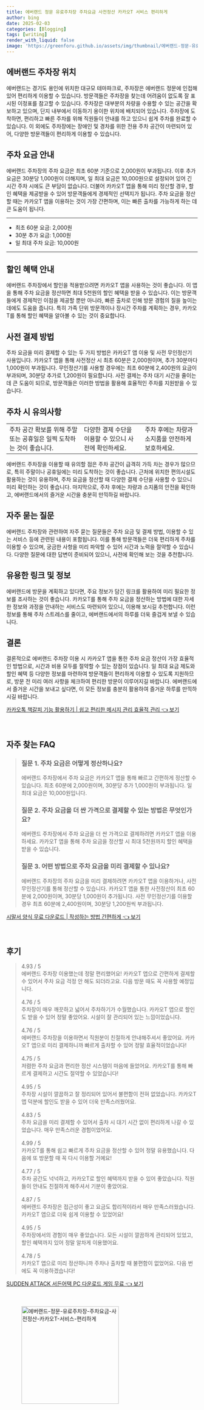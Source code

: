 ```yaml
---
title: 에버랜드 정문 유료주차장 주차요금 사전정산 카카오T 서비스 편리하게
author: bing
date: 2025-02-03
categories: [Blogging]
tags: [writing]
render_with_liquid: false
image: 'https://greenforu.github.io/assets/img/thumbnail/에버랜드-정문-유료주차장-주차요금-사전정산-카카오T-서비스-편리하게.webp'
---
```



<h2 id='에버랜드 주차장 위치'>에버랜드 주차장 위치</h2>

<p>에버랜드는 경기도 용인에 위치한 대규모 테마파크로, 주차장은 에버랜드 정문에 인접해 있어 편리하게 이용할 수 있습니다. 방문객들은 주차장을 찾는데 어려움이 없도록 잘 표시된 이정표를 참고할 수 있습니다. 주차장은 대부분의 차량을 수용할 수 있는 공간을 확보하고 있으며, 단지 내부에서 이동하기 용이한 위치에 배치되어 있습니다. 주차장에 도착하면, 편리하고 빠른 주차를 위해 직원들이 안내를 하고 있으니 쉽게 주차를 완료할 수 있습니다. 이 외에도 주차장에는 장애인 및 경차를 위한 전용 주차 공간이 마련되어 있어, 다양한 방문객들이 편리하게 이용할 수 있습니다.</p>

<h2 id='주차 요금 안내'>주차 요금 안내</h2>

<p>에버랜드 주차장의 주차 요금은 최초 60분 기준으로 2,000원이 부과됩니다. 이후 추가 요금은 30분당 1,000원이 더해지며, 일 최대 요금은 10,000원으로 설정되어 있어 긴 시간 주차 시에도 큰 부담이 없습니다. 더불어 카카오T 앱을 통해 미리 정산할 경우, 할인 혜택을 제공받을 수 있어 방문객들에게 경제적인 선택지가 됩니다. 주차 요금을 정산할 때는 카카오T 앱을 이용하는 것이 가장 간편하며, 이는 빠른 출차를 가능하게 하는 데 큰 도움이 됩니다.</p>

<hr />

<ul>
    <li>최초 60분 요금: 2,000원</li>
    <li>30분 추가 요금: 1,000원</li>
    <li>일 최대 주차 요금: 10,000원</li>
</ul>

<hr />

<h2 id='할인 혜택 안내'>할인 혜택 안내</h2>

<p>에버랜드 주차장에서 할인을 적용받으려면 카카오T 앱을 사용하는 것이 좋습니다. 이 앱을 통해 주차 요금을 정산하면 최대 5천원의 할인 혜택을 받을 수 있습니다. 이는 방문객들에게 경제적인 이점을 제공할 뿐만 아니라, 빠른 출차로 인해 방문 경험의 질을 높이는 데에도 도움을 줍니다. 특히 가족 단위 방문객이나 장시간 주차를 계획하는 경우, 카카오T를 통해 할인 혜택을 알아볼 수 있는 것이 중요합니다.</p>

<h2 id='사전 결제 방법'>사전 결제 방법</h2>

<p>주차 요금을 미리 결제할 수 있는 두 가지 방법은 카카오T 앱 이용 및 사전 무인정산기 사용입니다. 카카오T 앱을 통해 사전정산 시 최초 60분은 2,000원이며, 추가 30분마다 1,000원이 부과됩니다. 무인정산기를 사용할 경우에는 최초 60분에 2,400원의 요금이 부과되며, 30분당 추가로 1,200원이 필요합니다. 사전 결제는 주차 대기 시간을 줄이는 데 큰 도움이 되므로, 방문객들은 이러한 방법을 활용해 효율적인 주차를 지원받을 수 있습니다.</p>

<h2 id='주차 시 유의사항'>주차 시 유의사항</h2>

<table>
    <tr>
        <td>주차 공간 확보를 위해 주말 또는 공휴일은 일찍 도착하는 것이 좋습니다.</td>
        <td>다양한 결제 수단을 이용할 수 있으니 사전에 확인하세요.</td>
        <td>주차 후에는 차량과 소지품을 안전하게 보호하세요.</td>
    </tr>
</table>

<p>에버랜드 주차장을 이용할 때 유의할 점은 주차 공간이 급격히 가득 차는 경우가 많으므로, 특히 주말이나 공휴일에는 미리 도착하는 것이 좋습니다. 근처에 위치한 편의시설도 활용하는 것이 유용하며, 주차 요금을 정산할 때 다양한 결제 수단을 사용할 수 있으니 미리 확인하는 것이 좋습니다. 마지막으로, 주차 후에는 차량과 소지품의 안전을 확인하고, 에버랜드에서의 즐거운 시간을 충분히 만끽하길 바랍니다.</p>

<h2 id='자주 묻는 질문'>자주 묻는 질문</h2>

<p>에버랜드 주차장와 관련하여 자주 묻는 질문들은 주차 요금 및 결제 방법, 이용할 수 있는 서비스 등에 관련된 내용이 포함됩니다. 이를 통해 방문객들은 더욱 편리하게 주차를 이용할 수 있으며, 궁금한 사항을 미리 파악할 수 있어 시간과 노력을 절약할 수 있습니다. 다양한 질문에 대한 답변이 준비되어 있으니, 사전에 확인해 보는 것을 추천합니다.</p>

<h2 id='유용한 링크 및 정보'>유용한 링크 및 정보</h2>

<p>에버랜드에 방문을 계획하고 있다면, 주요 정보가 담긴 링크를 활용하여 미리 필요한 정보를 조사하는 것이 좋습니다. 카카오T를 통해 주차 요금을 정산하는 방법에 대한 자세한 정보와 과정을 안내하는 서비스도 마련되어 있으니, 이용해 보시길 추천합니다. 이런 정보를 통해 주차 스트레스를 줄이고, 에버랜드에서의 하루를 더욱 즐겁게 보낼 수 있습니다.</p>

<h2 id='결론'>결론</h2>

<p>결론적으로 에버랜드 주차장 이용 시 카카오T 앱을 통한 주차 요금 정산이 가장 효율적인 방법으로, 시간과 비용 모두를 절약할 수 있는 장점이 있습니다. 일 최대 요금 제도와 할인 혜택 등 다양한 정보를 마련하여 방문객들이 편리하게 이용할 수 있도록 지원하므로, 방문 전 미리 여러 사항을 체크하여 편리한 방문이 이루어지길 바랍니다. 에버랜드에서 즐거운 시간을 보내고 싶다면, 이 모든 정보를 충분히 활용하여 즐거운 하루를 만끽하시길 바랍니다.</p>


<p><a class="click-button" title="카카오톡 책갈피 기능 활용하기 | 쉽고 편리한 메시지 관리 효율적 관리" href="https://greenforu.github.io/posts/%EC%B9%B4%EC%B9%B4%EC%98%A4%ED%86%A1-%EC%B1%85%EA%B0%88%ED%94%BC-%EA%B8%B0%EB%8A%A5-%ED%99%9C%EC%9A%A9%ED%95%98%EA%B8%B0-%EC%89%BD%EA%B3%A0-%ED%8E%B8%EB%A6%AC%ED%95%9C-%EB%A9%94%EC%8B%9C%EC%A7%80-%EA%B4%80%EB%A6%AC-%ED%9A%A8%EC%9C%A8%EC%A0%81-%EA%B4%80%EB%A6%AC/" rel="dofollow">카카오톡 책갈피 기능 활용하기 | 쉽고 편리한 메시지 관리 효율적 관리 👈 보기</a></p><br>
<h2 id='자주_찾는_FAQ'>자주 찾는 FAQ</h2>
<div itemscope="" itemtype="https://schema.org/FAQPage"> 
<blockquote> 
<div itemscope="" itemprop="mainEntity" itemtype="https://schema.org/Question"> 
<h3 itemprop="name">질문 1. 주차 요금은 어떻게 정산하나요?</h3> 
<div itemscope="" itemprop="acceptedAnswer" itemtype="https://schema.org/Answer"> 
<span itemprop="text"> 
<p>에버랜드 주차장에서 주차 요금은 카카오T 앱을 통해 빠르고 간편하게 정산할 수 있습니다. 최초 60분에 2,000원이며, 30분당 추가 1,000원이 부과됩니다. 일 최대 요금은 10,000원입니다.</p> 
</span> 
</div> 
</div> 
<div itemscope="" itemprop="mainEntity" itemtype="https://schema.org/Question"> 
<h3 itemprop="name">질문 2. 주차 요금을 더 싼 가격으로 결제할 수 있는 방법은 무엇인가요?</h3> 
<div itemscope="" itemprop="acceptedAnswer" itemtype="https://schema.org/Answer"> 
<span itemprop="text"> 
<p>에버랜드 주차장에서 주차 요금을 더 싼 가격으로 결제하려면 카카오T 앱을 이용하세요. 카카오T 앱을 통해 주차 요금을 정산할 시 최대 5천원까지 할인 혜택을 받을 수 있습니다.</p> 
</span> 
</div> 
</div> 
<div itemscope="" itemprop="mainEntity" itemtype="https://schema.org/Question"> 
<h3 itemprop="name">질문 3. 어떤 방법으로 주차 요금을 미리 결제할 수 있나요?</h3> 
<div itemscope="" itemprop="acceptedAnswer" itemtype="https://schema.org/Answer"> 
<span itemprop="text"> 
<p>에버랜드 주차장의 주차 요금을 미리 결제하려면 카카오T 앱을 이용하거나, 사전 무인정산기를 통해 정산할 수 있습니다. 카카오T 앱을 통한 사전정산이 최초 60분에 2,000원이며, 30분당 1,000원이 추가됩니다. 사전 무인정산기를 이용할 경우 최초 60분에 2,400원이며, 30분당 1,200원씩 부과됩니다.</p> 
</span> 
</div> 
</div> 
</blockquote> 
</div>
<p><a class="click-button" title="시말서 양식 무료 다운로드 | 작성하는 방법 간편하게" href="https://greenforu.github.io/posts/%EC%8B%9C%EB%A7%90%EC%84%9C-%EC%96%91%EC%8B%9D-%EB%AC%B4%EB%A3%8C-%EB%8B%A4%EC%9A%B4%EB%A1%9C%EB%93%9C-%EC%9E%91%EC%84%B1%ED%95%98%EB%8A%94-%EB%B0%A9%EB%B2%95-%EA%B0%84%ED%8E%B8%ED%95%98%EA%B2%8C/" rel="dofollow">시말서 양식 무료 다운로드 | 작성하는 방법 간편하게 👈 보기</a></p><br>
<h2 id='후기'>후기</h2>
<div itemscope itemtype="https://schema.org/Product">
  <blockquote>
  <div itemprop="review" itemscope itemtype="https://schema.org/Review">
      <div itemprop="reviewRating" itemscope itemtype="https://schema.org/Rating"> <span itemprop="ratingValue">4.93</span> / <span itemprop="bestRating">5</span> </div>
      <span itemprop="reviewBody">에버랜드 주차장 이용했는데 정말 편리했어요! 카카오T 앱으로 간편하게 결제할 수 있어서 주차 요금 걱정 안 해도 되더라고요. 다음 방문 때도 꼭 사용할 예정입니다.</span>
  </div>
  <br>
  <div itemprop="review" itemscope itemtype="https://schema.org/Review">
      <div itemprop="reviewRating" itemscope itemtype="https://schema.org/Rating"> <span itemprop="ratingValue">4.76</span> / <span itemprop="bestRating">5</span> </div>
      <span itemprop="reviewBody">주차장이 매우 깨끗하고 넓어서 주차하기가 수월했습니다. 카카오T 앱으로 할인도 받을 수 있어 정말 좋았어요. 시설이 잘 관리되어 있는 느낌이었습니다.</span>
  </div>
  <br>
  <div itemprop="review" itemscope itemtype="https://schema.org/Review">
      <div itemprop="reviewRating" itemscope itemtype="https://schema.org/Rating"> <span itemprop="ratingValue">4.76</span> / <span itemprop="bestRating">5</span> </div>
      <span itemprop="reviewBody">에버랜드 주차장을 이용하면서 직원분이 친절하게 안내해주셔서 좋았어요. 카카오T 앱으로 미리 결제하니까 빠르게 출차할 수 있어 정말 효율적이었습니다!</span>
  </div>
  <br>
  <div itemprop="review" itemscope itemtype="https://schema.org/Review">
      <div itemprop="reviewRating" itemscope itemtype="https://schema.org/Rating"> <span itemprop="ratingValue">4.75</span> / <span itemprop="bestRating">5</span> </div>
      <span itemprop="reviewBody">저렴한 주차 요금과 편리한 정산 시스템이 마음에 들었어요. 카카오T를 통해 빠르게 결제하고 시간도 절약할 수 있었습니다!</span>
  </div>
  <br>
  <div itemprop="review" itemscope itemtype="https://schema.org/Review">
      <div itemprop="reviewRating" itemscope itemtype="https://schema.org/Rating"> <span itemprop="ratingValue">4.95</span> / <span itemprop="bestRating">5</span> </div>
      <span itemprop="reviewBody">주차장 시설이 깔끔하고 잘 정리되어 있어서 불편함이 전혀 없었습니다. 카카오T 앱 덕분에 할인도 받을 수 있어 더욱 만족스러웠어요.</span>
  </div>
  <br>
  <div itemprop="review" itemscope itemtype="https://schema.org/Review">
      <div itemprop="reviewRating" itemscope itemtype="https://schema.org/Rating"> <span itemprop="ratingValue">4.83</span> / <span itemprop="bestRating">5</span> </div>
      <span itemprop="reviewBody">주차 요금을 미리 결제할 수 있어서 출차 시 대기 시간 없이 편리하게 나갈 수 있었습니다. 매우 만족스러운 경험이었어요.</span>
  </div>
  <br>
  <div itemprop="review" itemscope itemtype="https://schema.org/Review">
      <div itemprop="reviewRating" itemscope itemtype="https://schema.org/Rating"> <span itemprop="ratingValue">4.99</span> / <span itemprop="bestRating">5</span> </div>
      <span itemprop="reviewBody">카카오T를 통해 쉽고 빠르게 주차 요금을 정산할 수 있어 정말 유용했습니다. 다음에 또 방문할 때 꼭 다시 이용할 거예요!</span>
  </div>
  <br>
  <div itemprop="review" itemscope itemtype="https://schema.org/Review">
      <div itemprop="reviewRating" itemscope itemtype="https://schema.org/Rating"> <span itemprop="ratingValue">4.77</span> / <span itemprop="bestRating">5</span> </div>
      <span itemprop="reviewBody">주차 공간도 넉넉하고, 카카오T로 할인 혜택까지 받을 수 있어 좋았습니다. 직원들이 안내도 친절하게 해주셔서 기분이 좋았어요.</span>
  </div>
  <br>
  <div itemprop="review" itemscope itemtype="https://schema.org/Review">
      <div itemprop="reviewRating" itemscope itemtype="https://schema.org/Rating"> <span itemprop="ratingValue">4.87</span> / <span itemprop="bestRating">5</span> </div>
      <span itemprop="reviewBody">에버랜드 주차장은 접근성이 좋고 요금도 합리적이라서 매우 만족스러웠습니다. 카카오T 앱으로 더욱 쉽게 이용할 수 있었어요!</span>
  </div>
  <br>
  <div itemprop="review" itemscope itemtype="https://schema.org/Review">
      <div itemprop="reviewRating" itemscope itemtype="https://schema.org/Rating"> <span itemprop="ratingValue">4.95</span> / <span itemprop="bestRating">5</span> </div>
      <span itemprop="reviewBody">주차장에서의 경험이 매우 좋았습니다. 모든 시설이 깔끔하게 관리되어 있었고, 할인 혜택까지 있어 정말 알차게 이용했어요.</span>
  </div>
  <br>
  <div itemprop="review" itemscope itemtype="https://schema.org/Review">
      <div itemprop="reviewRating" itemscope itemtype="https://schema.org/Rating"> <span itemprop="ratingValue">4.78</span> / <span itemprop="bestRating">5</span> </div>
      <span itemprop="reviewBody">카카오T 앱으로 미리 정산하니까 주차나 출차할 때 불편함이 없었어요. 다음 번에도 꼭 이용하겠습니다!</span>
  </div>
  </blockquote>
</div>
<p><a class="click-button" title="SUDDEN ATTACK 서든어택 PC 다운로드 게임 무료" href="https://greenforu.github.io/posts/SUDDEN-ATTACK-%EC%84%9C%EB%93%A0%EC%96%B4%ED%83%9D-PC-%EB%8B%A4%EC%9A%B4%EB%A1%9C%EB%93%9C-%EA%B2%8C%EC%9E%84-%EB%AC%B4%EB%A3%8C/" rel="dofollow">SUDDEN ATTACK 서든어택 PC 다운로드 게임 무료 👈 보기</a></p><br>
<figure class="image"><img src="https://greenforu.github.io/assets/img/thumbnail/에버랜드-정문-유료주차장-주차요금-사전정산-카카오T-서비스-편리하게.webp" alt="에버랜드-정문-유료주차장-주차요금-사전정산-카카오T-서비스-편리하게" width="256" height="256"></figure>